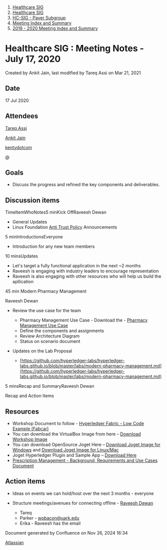 1. [Healthcare SIG](index.html)
2. [Healthcare SIG](Healthcare-SIG_20545573.html)
3. [HC-SIG - Payer Subgroup](HC-SIG---Payer-Subgroup_20545772.html)
4. [Meeting Index and Summary](Meeting-Index-and-Summary_20562097.html)
5. [2019 - 2020 Meeting Index and Summary](2019---2020-Meeting-Index-and-Summary_20562096.html)

# Healthcare SIG : Meeting Notes - July 17, 2020

Created by Ankit Jain, last modified by Tareq Assi on Mar 21, 2021

## Date

17 Jul 2020

## Attendees

[Tareq Assi](https://lf-hyperledger.atlassian.net/wiki/people/5e9c5310e401710c346ff3b2?ref=confluence)

[Ankit Jain](https://lf-hyperledger.atlassian.net/wiki/people/5d49676caf16f20ceaf539e4?ref=confluence)

[kentydotcom](https://lf-hyperledger.atlassian.net/wiki/people/70121:00291719-8c53-44c0-993d-53f6b2c63679?ref=confluence)

@

## Goals

- Discuss the progress and refined the key components and deliverables.

## Discussion items

TimeItemWhoNotes5 minKick OffRaveesh Dewan

- General Updates
- Linux Foundation [Anti Trust Policy](https://www.linuxfoundation.org/antitrust-policy/) Announcements

5 minIntroductionsEveryone

- Introduction for any new team members

10 minsUpdates

- Let's target a fully functional application in the next ~2 months
- Raveesh is engaging with industry leaders to encourage representation
- Raveesh is also engaging with other resources who will help us build the apllication

45 min Modern Pharmacy Management

Raveesh Dewan

- Review the use case for the team 
  
  - Pharmacy Management Use Case - Download the - [Pharmacy Management Use Case](https://docs.google.com/presentation/d/1v-_1K2pumx4fcFaC62mWn8JEUB9oLmB-/edit#slide=id.p1)
  - Define the components and assignments
  - Review Architecture Diagram
  - Status on scenario document
- Updates on the Lab Proposal
  
  - [https://github.com/hyperledger-labs/hyperledger-labs.github.io/blob/master/labs/modern-pharmacy-management.md](https://github.com/hyperledger-labs/hyperledger-labs.github.io/blob/master/labs/modern-pharmacy-management.md)

5 minsRecap and SummaryRaveesh Dewan

Recap and Action Items

## Resources

- Workshop Document to follow - [Hyperledger Fabric - Low Code Example (Fabcar)](https://drive.google.com/open?id=16l9Qv4GDYLewC2j4Fz1OoKnSnWFiFaGe)
- You can download the VirtualBox Image from here – [Download Workshop Image](https://drive.google.com/open?id=1fjK8tJdXbhFZ_bRNAWPcZBfgxGTZQKVu)
- You can download OpenSource Joget Here – [Download Joget Image for Windows](https://www.joget.org/downloads/enterprise/joget-enterprise-setup-7.0.2.exe) and [Download Joget Image for Linux/Mac](https://www.joget.org/downloads/enterprise/joget-enterprise-linux-7.0.2.tar.gz)
- Joget Hyperledger Plugin and Sample App – [Download Here](https://dev.joget.org/community/display/KBv6/Blockchain+Hyperledger+Fabric+Plugins)
- [Prescription Management - Background, Requirements and Use Cases Document](https://docs.google.com/presentation/d/1v-_1K2pumx4fcFaC62mWn8JEUB9oLmB-/edit#slide=id.p1%20https://github.com/hyperledger-labs/modern-pharmacy-management/tree/master/MPM-fabric%20https://docs.google.com/document/d/1k8LDb5XuMoTDktQkB2PV0lXowjGws0ltco6QFpOvIAc/edit)

## Action items

- Ideas on events we can hold/host over the next 3 months - everyone
- Structure meetings/avenues for connecting offline - [Raveesh Dewan](https://lf-hyperledger.atlassian.net/wiki/people/70121:649dc451-8286-49a2-9235-8e8961c00c8c?ref=confluence)
  
  - Tareq
  - Parker - [wpbacon@uark.edu](mailto:wpbacon@uark.edu)
  - Erika - Raveesh has the email

Document generated by Confluence on Nov 26, 2024 16:34

[Atlassian](http://www.atlassian.com/)
